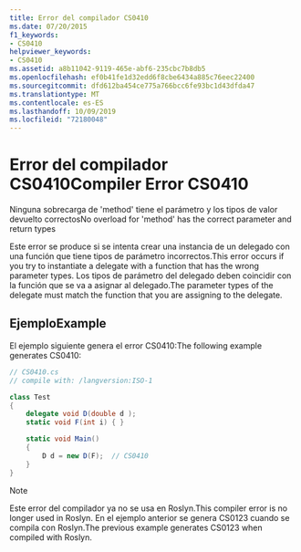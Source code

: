```yaml
---
title: Error del compilador CS0410
ms.date: 07/20/2015
f1_keywords:
- CS0410
helpviewer_keywords:
- CS0410
ms.assetid: a8b11042-9119-465e-abf6-235cbc7b8db5
ms.openlocfilehash: ef0b41fe1d32edd6f8cbe6434a885c76eec22400
ms.sourcegitcommit: dfd612ba454ce775a766bcc6fe93bc1d43dfda47
ms.translationtype: MT
ms.contentlocale: es-ES
ms.lasthandoff: 10/09/2019
ms.locfileid: "72180048"
---
```

# <a name="compiler-error-cs0410"></a><span data-ttu-id="17764-102">Error del compilador CS0410</span><span class="sxs-lookup"><span data-stu-id="17764-102">Compiler Error CS0410</span></span>

<span data-ttu-id="17764-103">Ninguna sobrecarga de 'method' tiene el parámetro y los tipos de valor devuelto correctos</span><span class="sxs-lookup"><span data-stu-id="17764-103">No overload for 'method' has the correct parameter and return types</span></span>

 <span data-ttu-id="17764-104">Este error se produce si se intenta crear una instancia de un delegado con una función que tiene tipos de parámetro incorrectos.</span><span class="sxs-lookup"><span data-stu-id="17764-104">This error occurs if you try to instantiate a delegate with a function that has the wrong parameter types.</span></span> <span data-ttu-id="17764-105">Los tipos de parámetro del delegado deben coincidir con la función que se va a asignar al delegado.</span><span class="sxs-lookup"><span data-stu-id="17764-105">The parameter types of the delegate must match the function that you are assigning to the delegate.</span></span>

## <a name="example"></a><span data-ttu-id="17764-106">Ejemplo</span><span class="sxs-lookup"><span data-stu-id="17764-106">Example</span></span>

 <span data-ttu-id="17764-107">El ejemplo siguiente genera el error CS0410:</span><span class="sxs-lookup"><span data-stu-id="17764-107">The following example generates CS0410:</span></span>

```csharp
// CS0410.cs
// compile with: /langversion:ISO-1

class Test
{
    delegate void D(double d );
    static void F(int i) { }

    static void Main()
    {
        D d = new D(F);  // CS0410
    }
}
```


> [!NOTE]
> <span data-ttu-id="17764-108">Este error del compilador ya no se usa en Roslyn.</span><span class="sxs-lookup"><span data-stu-id="17764-108">This compiler error is no longer used in Roslyn.</span></span> <span data-ttu-id="17764-109">En el ejemplo anterior se genera CS0123 cuando se compila con Roslyn.</span><span class="sxs-lookup"><span data-stu-id="17764-109">The previous example generates CS0123 when compiled with Roslyn.</span></span>
